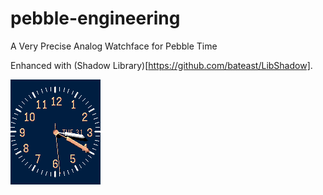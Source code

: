 # pebble-engineering
A Very Precise Analog Watchface for Pebble Time

Enhanced with (Shadow Library)[https://github.com/bateast/LibShadow].

![screenshot](./engineering-shadow.png)
